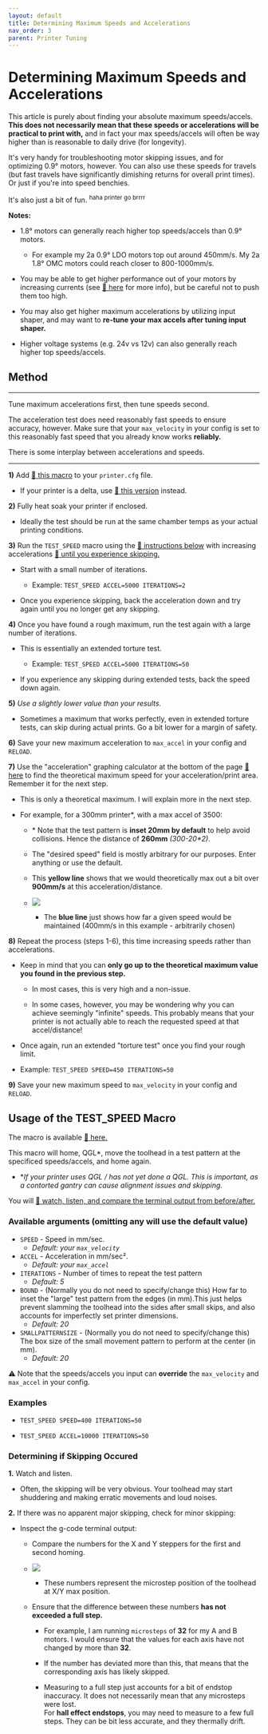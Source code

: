 ```yaml
---
layout: default
title: Determining Maximum Speeds and Accelerations
nav_order: 3
parent: Printer Tuning
---
```

# Determining Maximum Speeds and Accelerations

This article is purely about finding your absolute maximum speeds/accels. **This does not necessarily mean that these speeds or accelerations will be practical to print with,** and in fact your max speeds/accels will often be way higher than is reasonable to daily drive (for longevity). 

It's very handy for troubleshooting motor skipping issues, and for optimizing 0.9° motors, however. You can also use these speeds for travels (but fast travels have significantly dimishing returns for overall print times). Or just if you're into speed benchies.

It's also just a bit of fun. <sup>haha printer go brrrr</sup>

**Notes:**

- 1.8° motors can generally reach higher top speeds/accels than 0.9° motors. 

    - For example my 2a 0.9° LDO motors top out around 450mm/s. My 2a 1.8° OMC motors could reach closer to 800-1000mm/s.

- You may be able to get higher performance out of your motors by increasing currents (see [:page_facing_up: here](http://localhost:4000/Print-Tuning-Guide/articles/determining_motor_currents.html) for more info), but be careful not to push them too high.

- You may also get higher maximum accelerations by utilizing input shaper, and may want to **re-tune your max accels after tuning input shaper.**

- Higher voltage systems (e.g. 24v vs 12v) can also generally reach higher top speeds/accels.

## Method
---

Tune maximum accelerations first, then tune speeds second.

The acceleration test does need reasonably fast speeds to ensure accuracy, however. Make sure that your `max_velocity` in your config is set to this reasonably fast speed that you already know works **reliably.**

There is some interplay between accelerations and speeds. 

---


**1)** Add [:page_facing_up: this macro](http://127.0.0.1:4000/Print-Tuning-Guide/macros/TEST_SPEED.cfg) to your `printer.cfg` file.
- If your printer is a delta, use [:page_facing_up: this version](http://127.0.0.1:4000/Print-Tuning-Guide/macros/TEST_SPEED_DELTA.cfg) instead.

**2)** Fully heat soak your printer if enclosed.
- Ideally the test should be run at the same chamber temps as your actual printing conditions.

**3)** Run the `TEST_SPEED` macro using the [:pushpin: instructions below](#usage-of-the-test_speed-macro) with increasing accelerations [:pushpin: until you experience skipping.](#determining-if-skipping-occured) 
- Start with a small number of iterations.
    - Example: `TEST_SPEED ACCEL=5000 ITERATIONS=2`

- Once you experience skipping, back the acceleration down and try again until you no longer get any skipping.

**4)** Once you have found a rough maximum, run the test again with a large number of iterations.

- This is essentially an extended torture test.
    - Example: `TEST_SPEED ACCEL=5000 ITERATIONS=50`

- If you experience any skipping during extended tests, back the speed down again.

**5)** *Use a slightly lower value than your results.*
- Sometimes a maximum that works perfectly, even in extended torture tests, can skip during actual prints. Go a bit lower for a margin of safety.

**6)** Save your new maximum acceleration to `max_accel` in your config and `RELOAD`.

**7)** Use the "acceleration" graphing calculator at the bottom of the page [:page_facing_up: here](https://blog.prusaprinters.org/calculator_3416/) to find the theoretical maximum speed for your acceleration/print area. Remember it for the next step.

- This is only a theoretical maximum. I will explain more in the next step.

- For example, for a 300mm printer*, with a max accel of 3500:

    - \* Note that the test pattern is **inset 20mm by default** to help avoid collisions. Hence the distance of **260mm** *(300-20\*2)*.

    - The "desired speed" field is mostly arbitrary for our purposes. Enter anything or use the default.

    - This **yellow line** shows that we would theoretically max out a bit over **900mm/s** at this acceleration/distance.
    - ![](./images/determining_max_speeds_accels/TEST_SPEED_Calc.png) 

    
        - The **blue line** just shows how far a given speed would be maintained (400mm/s in this example - arbitrarily chosen)

**8)** Repeat the process (steps 1-6), this time increasing speeds rather than accelerations. 
- Keep in mind that you can **only go up to the theoretical maximum value you found in the previous step.**
    - In most cases, this is very high and a non-issue. 

    - In some cases, however, you may be wondering why you can achieve seemingly "infinite" speeds. This probably means that your printer is not actually able to reach the requested speed at that accel/distance!

- Once again, run an extended "torture test" once you find your rough limit. 
- Example: `TEST_SPEED SPEED=450 ITERATIONS=50`

**9)** Save your new maximum speed to `max_velocity` in your config and `RELOAD`.
## Usage of the TEST_SPEED Macro

The macro is available [:page_facing_up: here.](https://raw.githubusercontent.com/AndrewEllis93/Print-Tuning-Guide/main/macros/TEST_SPEED.cfg)

This macro will home, QGL*, move the toolhead in a test pattern at the specificed speeds/accels, and home again. 
- **If your printer uses QGL / has not yet done a QGL. This is important, as a contorted gantry can cause alignment issues and skipping.*

You will [:pushpin: watch, listen, and compare the terminal output from before/after.](#determining-if-skipping-occured)

### Available arguments (omitting any will use the default value)
- `SPEED` - Speed in mm/sec. 
    - *Default: your `max_velocity`*
- `ACCEL` - Acceleration in mm/sec².
    - *Default: your `max_accel`*
- `ITERATIONS` - Number of times to repeat the test pattern 
    - *Default: 5*
- `BOUND` -  (Normally you do not need to specify/change this) How far to inset the "large" test pattern from the edges (in mm).This just helps prevent slamming the toolhead into the sides after small skips, and also accounts for imperfectly set printer dimensions.
    - *Default: 20*
- `SMALLPATTERNSIZE` -  (Normally you do not need to specify/change this) The box size of the small movement pattern to perform at the center (in mm).
    - *Default: 20*

:warning: Note that the speeds/accels you input can **override** the `max_velocity` and `max_accel` in your config. 

### Examples

- `TEST_SPEED SPEED=400 ITERATIONS=50` 

- `TEST_SPEED ACCEL=10000 ITERATIONS=50` 

### Determining if Skipping Occured

**1.** Watch and listen. 
- Often, the skipping will be very obvious. Your toolhead may start shuddering and making erratic movements and loud noises.

**2.** If there was no apparent major skipping, check for minor skipping:

- Inspect the g-code terminal output:
    - Compare the numbers for the X and Y steppers for the first and second homing.
    - ![](./images/determining_max_speeds_accels/TEST_SPEED_Compare.png) 
        - These numbers represent the microstep position of the toolhead at X/Y max position.

    - Ensure that the difference between these numbers **has not exceeded a full step.**

        - For example, I am running `microsteps` of **32** for my A and B motors. I would ensure that the values for each axis have not changed by more than **32**.

        - If the number has deviated more than this, that means that the corresponding axis has likely skipped.

        - Measuring to a full step just accounts for a bit of endstop inaccuracy. It does not necessarily mean that any microsteps were lost.\
        For **hall effect endstops**, you may need to measure to a few full steps. They can be bit less accurate, and they thermally drift.

